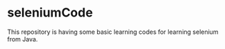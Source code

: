 # seleniumCode
This repository is having some basic learning codes for learning selenium from Java. 
